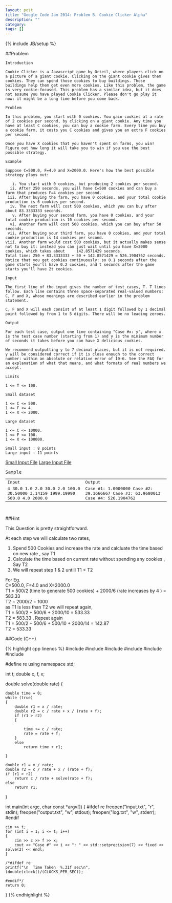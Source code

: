 ```yaml
---
layout: post
title: "Google Code Jam 2014: Problem B. Cookie Clicker Alpha"
description: ""
category: 
tags: []
---
```

{% include JB/setup %}

##Problem

	Introduction

	Cookie Clicker is a Javascript game by Orteil, where players click on a picture of a giant cookie. Clicking on the giant cookie gives them cookies. They can spend those cookies to buy buildings. Those buildings help them get even more cookies. Like this problem, the game is very cookie-focused. This problem has a similar idea, but it does not assume you have played Cookie Clicker. Please don't go play it now: it might be a long time before you come back.

	Problem

	In this problem, you start with 0 cookies. You gain cookies at a rate of 2 cookies per second, by clicking on a giant cookie. Any time you have at least C cookies, you can buy a cookie farm. Every time you buy a cookie farm, it costs you C cookies and gives you an extra F cookies per second.

	Once you have X cookies that you haven't spent on farms, you win! Figure out how long it will take you to win if you use the best possible strategy.

	Example

	Suppose C=500.0, F=4.0 and X=2000.0. Here's how the best possible strategy plays out:

	   i. You start with 0 cookies, but producing 2 cookies per second.
	  ii. After 250 seconds, you will have C=500 cookies and can buy a farm that produces F=4 cookies per second.
     iii. After buying the farm, you have 0 cookies, and your total cookie production is 6 cookies per second.
	  iv. The next farm will cost 500 cookies, which you can buy after about 83.3333333 seconds.
	   v. After buying your second farm, you have 0 cookies, and your total cookie production is 10 cookies per second.
	  vi. Another farm will cost 500 cookies, which you can buy after 50 seconds.
	 vii. After buying your third farm, you have 0 cookies, and your total cookie production is 14 cookies per second.
	viii. Another farm would cost 500 cookies, but it actually makes sense not to buy it: instead you can just wait until you have X=2000 cookies, which takes about 	 142.8571429 seconds.
	Total time: 250 + 83.3333333 + 50 + 142.8571429 = 526.1904762 seconds.
	Notice that you get cookies continuously: so 0.1 seconds after the game starts you'll have 0.2 cookies, and t seconds after the game starts you'll have 2t cookies.

	Input

	The first line of the input gives the number of test cases, T. T lines follow. Each line contains three space-separated real-valued numbers: C, F and X, whose meanings are described earlier in the problem statement.

	C, F and X will each consist of at least 1 digit followed by 1 decimal point followed by from 1 to 5 digits. There will be no leading zeroes.

	Output

	For each test case, output one line containing "Case #x: y", where x is the test case number (starting from 1) and y is the minimum number of seconds it takes before you can have X delicious cookies.

	We recommend outputting y to 7 decimal places, but it is not required. y will be considered correct if it is close enough to the correct number: within an absolute or relative error of 10-6. See the FAQ for an explanation of what that means, and what formats of real numbers we accept.

	Limits

	1 <= T <= 100.

	Small dataset

	1 <= C <= 500.
	1 <= F <= 4.
	1 <= X <= 2000.

	Large dataset

	1 <= C <= 10000.
	1 <= F <= 100.
	1 <= X <= 100000.

	Small input : 8 points	
	Large input : 11 points

   <span class="label label-warning">[Small Input File](https://gist.github.com/aakash01/10678230#file-b-small-attempt0)  </span>   <span class="label label-warning">   [Large Input File](https://gist.github.com/aakash01/10678230#file-b-large) </span>


<pre>
Sample
<table class="table">
<tr>
<td>Input</td>
<td>Output</td>
</tr>
 <tr>
 <td>
4
30.0 1.0 2.0
30.0 2.0 100.0
30.50000 3.14159 1999.19990
500.0 4.0 2000.0

</td>
<td>
Case #1: 1.0000000
Case #2: 39.1666667
Case #3: 63.9680013
Case #4: 526.1904762

</td>
</tr>
</table>
</pre>

##Hint 

This Question is pretty straightforward. 

At each step we will calculate two rates, 
1. Spend 500 Cookies and increase the rate and calcluate the time based on new rate , say T1
2. Calculate the time based on current rate without spending any cookies , Say T2
3. We will repeat step 1 & 2 untill T1 < T2

For Eg. 
<br />C=500.0, F=4.0 and X=2000.0
<br/> T1 = 500/2 (time to generate 500 cookies) + 2000/6 (rate increases by 4 ) =  583.33
<br/> T2 = 2000/2 = 1000 
<br/> as T1 is less than T2 we will repeat again,
<br/> T1 = 500/2 + 500/6 + 2000/10 = 533.33
<br/> T2 = 583.33 , Repeat again
<br/> T1 = 500/2 + 500/6 + 500/10 + 2000/14 = 142.87
<br/> T2 = 533.33



##Code (C++)


{% highlight cpp linenos %}
#include<iostream>
#include<cstdio>
#include<cstring>
#include<ctime>
#include<cmath>
#include <iomanip>

#define re
using namespace std;


int t;
double c, f, x;

double solve(double rate)
{

    double time = 0;
    while (true)
    {
        double r1 = x / rate;
        double r2 = c / rate + x / (rate + f);
        if (r1 > r2)
        {

            time += c / rate;
            rate = rate + f;
        }
        else
            return time + r1;

    }

    double r1 = x / rate;
    double r2 = c / rate + x / (rate + f);
    if (r1 > r2)
        return c / rate + solve(rate + f);
    else
        return r1;

}


int main(int argc, char const *argv[])
{
#ifdef re
    freopen("input.txt", "r", stdin);
    freopen("output.txt", "w", stdout);
    freopen("log.txt", "w", stderr);
#endif

    cin >> t;
    for (int i = 1; i <= t; i++)
    {
        cin >> c >> f >> x;
        cout << "Case #" << i << ": " << std::setprecision(7) << fixed << solve(2) << endl;
    }

    /*#ifdef re
    printf("\n  Time Taken  %.31f sec\n",(double)clock()/(CLOCKS_PER_SEC));

    #endif*/
    return 0;
}
{% endhighlight %}
